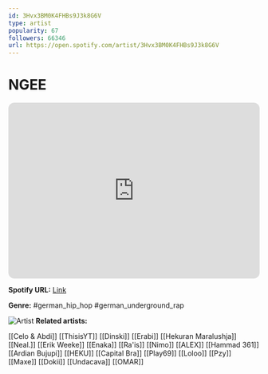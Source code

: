 ```yaml
---
id: 3Hvx3BM0K4FHBs9J3k8G6V
type: artist
popularity: 67
followers: 66346
url: https://open.spotify.com/artist/3Hvx3BM0K4FHBs9J3k8G6V
---
```

# NGEE

<iframe style="border-radius:12px" src="https://open.spotify.com/embed/artist/3Hvx3BM0K4FHBs9J3k8G6V" width="100%" height="352" frameBorder="0" allowfullscreen="" allow="autoplay; clipboard-write; encrypted-media; fullscreen; picture-in-picture" loading="lazy"></iframe>

**Spotify URL:** [Link](https://open.spotify.com/artist/3Hvx3BM0K4FHBs9J3k8G6V)

**Genre:**  #german_hip_hop #german_underground_rap

![Artist](https://i.scdn.co/image/ab6761610000e5eb30747e797b4ecfd56656ece5)
**Related artists:**

[[Celo & Abdi]]
[[ThisisYT]]
[[Dinski]]
[[Erabi]]
[[Hekuran Maralushja]]
[[Neal.]]
[[Erik Weeke]]
[[Enaka]]
[[Ra'is]]
[[Nimo]]
[[ALEX]]
[[Hammad 361]]
[[Ardian Bujupi]]
[[HEKU]]
[[Capital Bra]]
[[Play69]]
[[Loloo]]
[[Pzy]]
[[Maxe]]
[[Dokii]]
[[Undacava]]
[[OMAR]]
